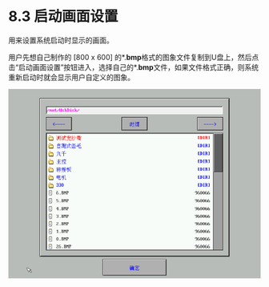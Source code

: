 # 8.3 启动画面设置

用来设置系统启动时显示的画面。

用户先想自己制作的 \[800 x 600\] 的\*.**bmp**格式的图象文件复制到U盘上，然后点击“启动画面设置”按钮进入，选择自己的\*.**bmp**文件，如果文件格式正确，则系统重新启动时就会显示用户自定义的图象。

![](../.gitbook/assets/025.png)

